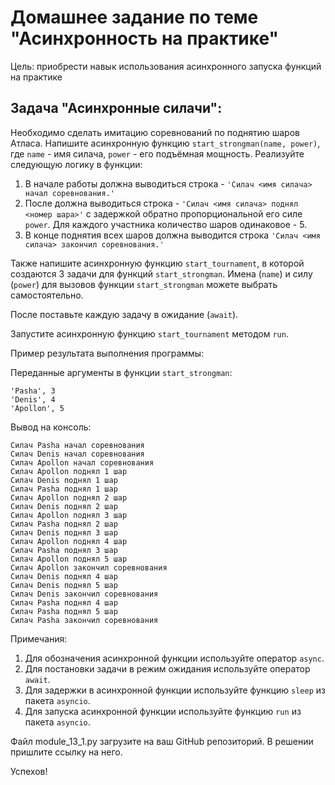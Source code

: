 # Домашнее задание по теме "Асинхронность на практике"

Цель: приобрести навык использования асинхронного запуска функций на практике

## Задача "Асинхронные силачи":

Необходимо сделать имитацию соревнований по поднятию шаров Атласа.
Напишите асинхронную функцию ```start_strongman(name, power)```, где
```name``` - имя силача, ```power``` - его подъёмная мощность. Реализуйте
следующую логику в функции:
1. В начале работы должна выводиться строка - ```'Силач <имя силача>
   начал соревнования.'```
2. После должна выводиться строка - ```'Силач <имя силача> поднял <номер
   шара>'``` с задержкой обратно пропорциональной его силе ```power```. Для
   каждого участника количество шаров одинаковое - 5.
3. В конце поднятия всех шаров должна выводится строка ```'Силач <имя
   силача> закончил соревнования.'```

Также напишите асинхронную функцию ```start_tournament```, в которой
создаются 3 задачи для функций ```start_strongman```. Имена (```name```) и
силу (```power```) для вызовов функции ```start_strongman``` можете выбрать
самостоятельно.

После поставьте каждую задачу в ожидание (```await```).

Запустите асинхронную функцию ```start_tournament``` методом ```run```.

Пример результата выполнения программы:

Переданные аргументы в функции ```start_strongman```:
```
'Pasha', 3
'Denis', 4
'Apollon', 5
```

Вывод на консоль:
```
Силач Pasha начал соревнования
Силач Denis начал соревнования
Силач Apollon начал соревнования
Силач Apollon поднял 1 шар
Силач Denis поднял 1 шар
Силач Pasha поднял 1 шар
Силач Apollon поднял 2 шар
Силач Denis поднял 2 шар
Силач Apollon поднял 3 шар
Силач Pasha поднял 2 шар
Силач Denis поднял 3 шар
Силач Apollon поднял 4 шар
Силач Pasha поднял 3 шар
Силач Apollon поднял 5 шар
Силач Apollon закончил соревнования
Силач Denis поднял 4 шар
Силач Denis поднял 5 шар
Силач Denis закончил соревнования
Силач Pasha поднял 4 шар
Силач Pasha поднял 5 шар
Силач Pasha закончил соревнования
```

Примечания:
1. Для обозначения асинхронной функции используйте оператор ```async```.
2. Для постановки задачи в режим ожидания используйте оператор ```await```.
3. Для задержки в асинхронной функции используйте функцию ```sleep``` из
   пакета ```asyncio```.
4. Для запуска асинхронной функции используйте функцию ```run``` из пакета
   ```asyncio```.

Файл module_13_1.py загрузите на ваш GitHub репозиторий. В решении пришлите
ссылку на него.

Успехов!

